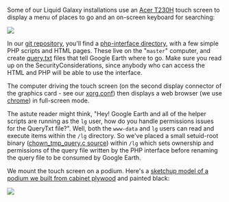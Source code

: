 Some of our Liquid Galaxy installations use an [Acer T230H](AcerT230H.md) touch screen to display a menu of places to go and an on-screen keyboard for searching:

<img src='http://lh5.ggpht.com/_oXIW_jM0QDA/TJuubCiJ6-I/AAAAAAAAVS8/mlLEJ4TFT80/s400/touchscreen-screenshot.jpg' align='center' />

In our [git repository](http://code.google.com/p/liquid-galaxy/source/checkout), you'll find a [php-interface directory](http://code.google.com/p/liquid-galaxy/source/browse/#svn/trunk/php-interface), with a few simple PHP scripts and HTML pages.  These live on the "`master`" computer, and create [query.txt](QueryTxt.md) files that tell Google Earth where to go.  Make sure you read up on the SecurityConsiderations, since anybody who can access the HTML and PHP will be able to use the interface.

The computer driving the touch screen (on the second display connector of the graphics card - see our [xorg.conf](http://code.google.com/p/liquid-galaxy/source/browse/trunk/gnu_linux/etc/X11/xorg.conf)) then displays a web browser (we use [chrome](http://www.google.com/chrome)) in full-screen mode.

The astute reader might think, "Hey! Google Earth and all of the helper scripts are running as the `lg` user, how do you handle permissions issues for the QueryTxt file?". Well, both the `www-data` and `lg` users can read and execute items within the `/lg` directory. So we've placed a small setuid-root binary ([chown\_tmp\_query.c source](http://code.google.com/p/liquid-galaxy/source/browse/trunk/gnu_linux/home/lg/bin/chown_tmp_query.c)) within `/lg` which sets ownership and permissions of the query file written by the PHP interface before renaming the query file to be consumed by Google Earth.

We mount the touch screen on a podium.  Here's a [sketchup model of a podium we built from cabinet plywood](http://code.google.com/p/liquid-galaxy/downloads/detail?name=galaxy-podium-parts.skp&can=2&q=) and painted black:

<img src='http://lh6.ggpht.com/_oXIW_jM0QDA/TJuzMIOqmsI/AAAAAAAAVTM/5E_IY4aXmjE/s400/podium.jpg' align='center' />